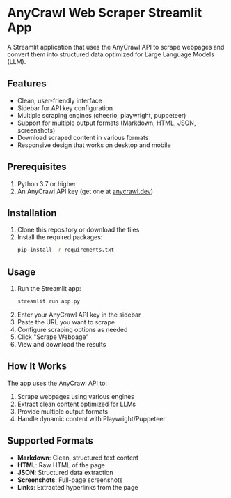 # AnyCrawl Web Scraper Streamlit App

A Streamlit application that uses the AnyCrawl API to scrape webpages and convert them into structured data optimized for Large Language Models (LLM).

## Features

- Clean, user-friendly interface
- Sidebar for API key configuration
- Multiple scraping engines (cheerio, playwright, puppeteer)
- Support for multiple output formats (Markdown, HTML, JSON, screenshots)
- Download scraped content in various formats
- Responsive design that works on desktop and mobile

## Prerequisites

1. Python 3.7 or higher
2. An AnyCrawl API key (get one at [anycrawl.dev](https://anycrawl.dev))

## Installation

1. Clone this repository or download the files
2. Install the required packages:
   ```bash
   pip install -r requirements.txt
   ```

## Usage

1. Run the Streamlit app:
   ```bash
   streamlit run app.py
   ```
2. Enter your AnyCrawl API key in the sidebar
3. Paste the URL you want to scrape
4. Configure scraping options as needed
5. Click "Scrape Webpage"
6. View and download the results

## How It Works

The app uses the AnyCrawl API to:
1. Scrape webpages using various engines
2. Extract clean content optimized for LLMs
3. Provide multiple output formats
4. Handle dynamic content with Playwright/Puppeteer

## Supported Formats

- **Markdown**: Clean, structured text content
- **HTML**: Raw HTML of the page
- **JSON**: Structured data extraction
- **Screenshots**: Full-page screenshots
- **Links**: Extracted hyperlinks from the page